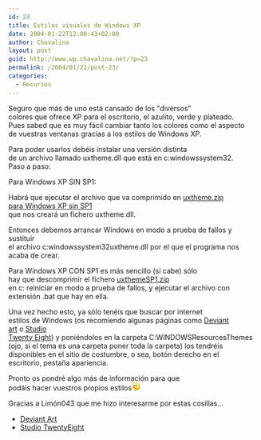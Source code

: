 ```yaml
---
id: 23
title: Estilos visuales de Windows XP
date: 2004-01-22T12:00:43+02:00
author: Chavalina
layout: post
guid: http://www.wp.chavalina.net/?p=23
permalink: /2004/01/22/post-23/
categories:
  - Recursos
---
```

Seguro que más de uno está cansado de los "diversos"  
colores que ofrece XP para el escritorio, el azulito, verde y plateado.  
Pues sabed que es muy fácil cambiar tanto los colores como el aspecto  
de vuestras ventanas gracias a los estilos de Windows XP.

Para poder usarlos debéis instalar una versión distinta  
de un archivo llamado uxtheme.dll que está en c:windowssystem32.  
Paso a paso:

Para Windows XP SIN SP1:

Habrá que ejecutar el archivo que va comprimido en [uxtheme.zip  
para Windows XP sin SP1](ficheros/estilosxp/uxtheme.zip)  
que nos creará un fichero uxtheme.dll.

Entonces debemos arrancar Windows en modo a prueba de fallos y sustituir  
el archivo c:windowssystem32uxtheme.dll por el que el programa nos  
acaba de crear. 

Para Windows XP CON SP1 es más sencillo (si cabe) sólo  
hay que descomprimir el fichero [uxthemeSP1.zip](ficheros/estilosxp/uxthemeSP1.zip)  
en c: reiniciar en modo a prueba de fallos, y ejecutar el archivo con  
extensión .bat que hay en ella.

Una vez hecho esto, ya sólo tenéis que buscar por internet  
estilos de Windows (os recomiendo algunas páginas como <a href="http://www.deviantart.com/" target="_blank">Deviant<br /> art</a> o <a href="http://www.studiotwentyeight.net" target="_blank">Studio<br /> Twenty Eight</a>) y poniéndolos en la carpeta C:WINDOWSResourcesThemes  
(ojo, si el tema es una carpeta poner toda la carpeta) los tendréis  
disponibles en el sitio de costumbre, o sea, botón derecho en el  
escritorio, pestaña apariencia.

Pronto os pondré algo más de información para que  
podáis hacer vuestros propios estilos![emo](/imagenes/emoticonos/guino.gif) 

Gracias a <span class="alguien">Limón043</span> que me hizo interesarme por estas cosillas…

  * <a href="http://www.deviantart.com/" target="_blank">Deviant Art</a>
  * <a href="http://www.studiotwentyeight.net" target="_blank">Studio TwentyEight</a>